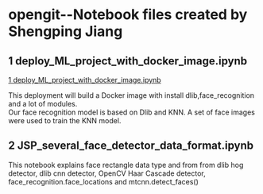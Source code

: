 # opengit--Notebook files created by Shengping Jiang
## 1 deploy_ML_project_with_docker_image.ipynb
<a href="deploy_ML_project_with_docker_image.ipynb">1 deploy_ML_project_with_docker_image.ipynb</a>
<p>This deployment will build a Docker image with install dlib,face_recognition and a lot of modules.<br>
Our face recognition model is based on Dlib and KNN. A set of face images were used to train the KNN model.</p>

## 2 JSP_several_face_detector_data_format.ipynb
This notebook explains face rectangle data type and from from dlib hog detector, dlib cnn detector, OpenCV Haar Cascade detector, face_recognition.face_locations and
mtcnn.detect_faces() <br>
